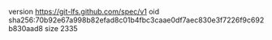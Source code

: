 version https://git-lfs.github.com/spec/v1
oid sha256:70b92e67a998b82efad8c01b4fbc3caae0df7aec830e3f7226f9c692b830aad8
size 2335
